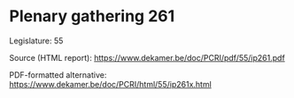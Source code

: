 # Plenary gathering 261

Legislature: 55

Source (HTML report): https://www.dekamer.be/doc/PCRI/pdf/55/ip261.pdf

PDF-formatted alternative: https://www.dekamer.be/doc/PCRI/html/55/ip261x.html

